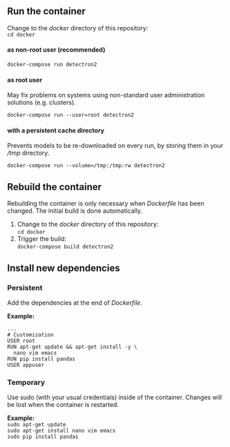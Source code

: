 ## Run the container
Change to the *docker* directory of this repository:  
`cd docker`
   
#### as non-root user (recommended)
`docker-compose run detectron2`

#### as root user
May fix problems on systems using non-standard user administration solutions (e.g. clusters).

`docker-compose run --user=root detectron2`

#### with a persistent cache directory
Prevents models to be re-downloaded on every run, by storing them in your */tmp* directory.

`docker-compose run --volume=/tmp:/tmp:rw detectron2`

## Rebuild the container 
Rebuilding the container is only necessary when *Dockerfile* has been changed. The initial build is done automatically.  
1. Change to the *docker* directory of this repository:  
   `cd docker`
2. Trigger the build:  
   `docker-compose build detectron2`
   
## Install new dependencies
### Persistent 
Add the dependencies at the end of *Dockerfile*.  

**Example:**  
```
...
# Customization
USER root
RUN apt-get update && apt-get install -y \
  nano vim emacs
RUN pip install pandas
USER appuser
```

### Temporary
Use sudo (with your usual credentials) inside of the container. Changes will be lost when the container is restarted.  

**Example:**  
`sudo apt-get update`  
`sudo apt-get install nano vim emacs`  
`sudo pip install pandas`

